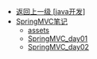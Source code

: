 - [返回上一级 [java开发]](java开发/)
- [SpringMVC笔记](java开发/SpringMVC笔记/)
  - [assets](java开发/SpringMVC笔记/assets/)
  - [SpringMVC_day01](java开发/SpringMVC笔记/SpringMVC_day01.md)
  - [SpringMVC_day02](java开发/SpringMVC笔记/SpringMVC_day02.md)
